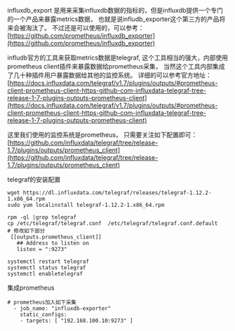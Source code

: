 
influxdb_export 是用来采集influxdb数据的指标的，但是influxdb提供一个专门的一个产品来暴露metrics数据， 也就是说infludb_exporter这个第三方的产品将来会被淘汰了。 不过还是可以使用的，可以参考： [https://github.com/prometheus/influxdb_exporter](https://github.com/prometheus/influxdb_exporter)

infludb官方的工具来获取metrics数据是telegraf, 这个工具相当的强大，内部使用prometheus client插件来暴露数据给prometheus采集， 当然这个工具内部集成了几十种插件用户暴露数据给其他的监控系统。 详细的可以参考官方地址： [https://docs.influxdata.com/telegraf/v1.7/plugins/outputs/#prometheus-client-prometheus-client-https-github-com-influxdata-telegraf-tree-release-1-7-plugins-outputs-prometheus-client](https://docs.influxdata.com/telegraf/v1.7/plugins/outputs/#prometheus-client-prometheus-client-https-github-com-influxdata-telegraf-tree-release-1-7-plugins-outputs-prometheus-client)

这里我们使用的监控系统是prometheus， 只需要关注如下配置即可：  [https://github.com/influxdata/telegraf/tree/release-1.7/plugins/outputs/prometheus_client](https://github.com/influxdata/telegraf/tree/release-1.7/plugins/outputs/prometheus_client)

telegraf的安装配置
```
wget https://dl.influxdata.com/telegraf/releases/telegraf-1.12.2-1.x86_64.rpm
sudo yum localinstall telegraf-1.12.2-1.x86_64.rpm

rpm -ql |grep telegraf
cp /etc/telegraf/telegraf.conf  /etc/telegraf/telegraf.conf.default
# 修改如下部分
 [[outputs.prometheus_client]]
   ## Address to listen on
   listen = ":9273"

systemctl restart telegraf
systemctl status telegraf
systemctl enabletelegraf
```


集成prometheus
```
# prometheus加入如下采集
  - job_name: "influxdb-exporter"
    static_configs:
    - targets: [ "192.168.100.10:9273" ]
```
